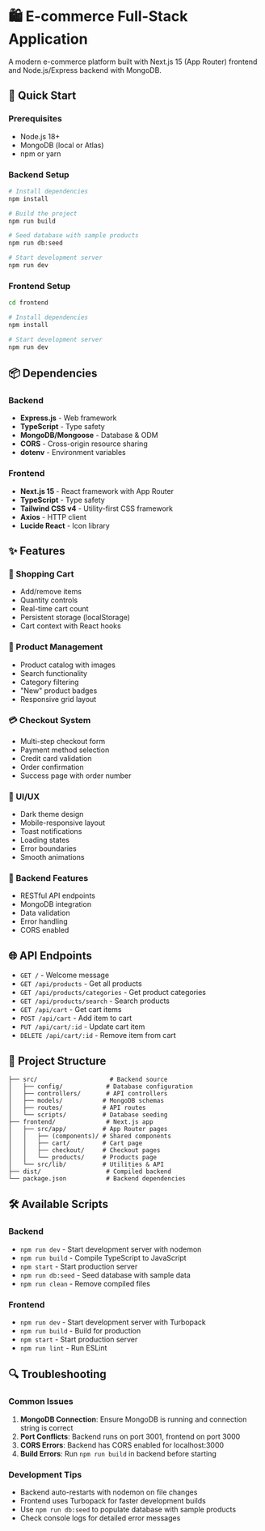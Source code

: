 # 🛍️ E-commerce Full-Stack Application

A modern e-commerce platform built with Next.js 15 (App Router) frontend and Node.js/Express backend with MongoDB.

## 🚀 Quick Start

### Prerequisites
- Node.js 18+ 
- MongoDB (local or Atlas)
- npm or yarn

### Backend Setup
```bash
# Install dependencies
npm install

# Build the project
npm run build

# Seed database with sample products
npm run db:seed

# Start development server
npm run dev
```

### Frontend Setup
```bash
cd frontend

# Install dependencies
npm install

# Start development server
npm run dev
```

## 📦 Dependencies

### Backend
- **Express.js** - Web framework
- **TypeScript** - Type safety
- **MongoDB/Mongoose** - Database & ODM
- **CORS** - Cross-origin resource sharing
- **dotenv** - Environment variables

### Frontend
- **Next.js 15** - React framework with App Router
- **TypeScript** - Type safety
- **Tailwind CSS v4** - Utility-first CSS framework
- **Axios** - HTTP client
- **Lucide React** - Icon library

## ✨ Features

### 🛒 Shopping Cart
- Add/remove items
- Quantity controls
- Real-time cart count
- Persistent storage (localStorage)
- Cart context with React hooks

### 🏪 Product Management
- Product catalog with images
- Search functionality
- Category filtering
- "New" product badges
- Responsive grid layout

### 💳 Checkout System
- Multi-step checkout form
- Payment method selection
- Credit card validation
- Order confirmation
- Success page with order number

### 🎨 UI/UX
- Dark theme design
- Mobile-responsive layout
- Toast notifications
- Loading states
- Error boundaries
- Smooth animations

### 🔧 Backend Features
- RESTful API endpoints
- MongoDB integration
- Data validation
- Error handling
- CORS enabled

## 🌐 API Endpoints

- `GET /` - Welcome message
- `GET /api/products` - Get all products
- `GET /api/products/categories` - Get product categories
- `GET /api/products/search` - Search products
- `GET /api/cart` - Get cart items
- `POST /api/cart` - Add item to cart
- `PUT /api/cart/:id` - Update cart item
- `DELETE /api/cart/:id` - Remove item from cart



## 📁 Project Structure

```
├── src/                    # Backend source
│   ├── config/            # Database configuration
│   ├── controllers/       # API controllers
│   ├── models/           # MongoDB schemas
│   ├── routes/           # API routes
│   └── scripts/          # Database seeding
├── frontend/              # Next.js app
│   ├── src/app/          # App Router pages
│   │   ├── (components)/ # Shared components
│   │   ├── cart/         # Cart page
│   │   ├── checkout/     # Checkout pages
│   │   └── products/     # Products page
│   └── src/lib/          # Utilities & API
├── dist/                  # Compiled backend
└── package.json           # Backend dependencies
```



## 🛠️ Available Scripts

### Backend
- `npm run dev` - Start development server with nodemon
- `npm run build` - Compile TypeScript to JavaScript
- `npm start` - Start production server
- `npm run db:seed` - Seed database with sample data
- `npm run clean` - Remove compiled files

### Frontend
- `npm run dev` - Start development server with Turbopack
- `npm run build` - Build for production
- `npm start` - Start production server
- `npm run lint` - Run ESLint

## 🔍 Troubleshooting

### Common Issues
1. **MongoDB Connection**: Ensure MongoDB is running and connection string is correct
2. **Port Conflicts**: Backend runs on port 3001, frontend on port 3000
3. **CORS Errors**: Backend has CORS enabled for localhost:3000
4. **Build Errors**: Run `npm run build` in backend before starting

### Development Tips
- Backend auto-restarts with nodemon on file changes
- Frontend uses Turbopack for faster development builds
- Use `npm run db:seed` to populate database with sample products
- Check console logs for detailed error messages
